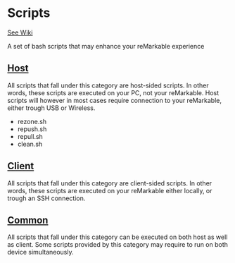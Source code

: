 # Scripts

[See Wiki](https://github.com/reHackable/scripts/wiki)

A set of bash scripts that may enhance your reMarkable experience

## [Host](host/)
All scripts that fall under this category are host-sided scripts. In other words, these scripts
are executed on your PC, not your reMarkable. Host scripts will however in most cases require
connection to your reMarkable, either trough USB or Wireless.

- rezone.sh
- repush.sh
- repull.sh
- clean.sh

## [Client](client/)
All scripts that fall under this category are client-sided scripts. In other words, these scripts
are executed on your reMarkable either locally, or trough an SSH connection.

## [Common](common/)
All scripts that fall under this category can be executed on both host as well as client. Some scripts
provided by this category may require to run on both device simultaneously.
